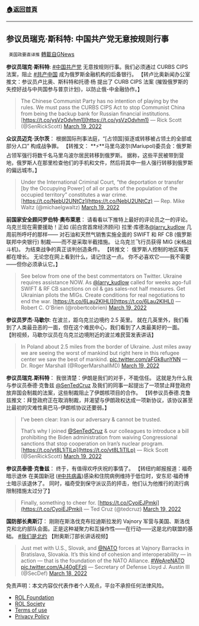 ###  [:house:返回首頁](https://github.com/ourhimalayas/txt)
---


## 参议员瑞克·斯科特: 中国共产党无意按规则行事
` 美国政要直译推` [轉載自GNews](https://gnews.org/zh-hans/2194119/)

**参议员瑞克·斯科特**: 
[#中国共产党](https://gettr.com/hashtag/%23中国共产党) 无意按规则行事。我们必须通过 CURBS CIPS 法案，阻止 [#共产中国](https://gettr.com/hashtag/%23共产中国) 成为俄罗斯金融机构的后备银行。 
【转卢比奥新闻办公室推文：参议员卢比奥、斯科特和托德·杨 提出了 CURB CIPS 法案 (摧毁俄罗斯的失控好战与中共国参与普京计划)，以防止俄-中金融协作。】



> The Chinese Communist Party has no intention of playing by the rules. We must pass the CURBS CIPS Act to stop Communist China from being the backup bank for Russian financial institutions. [https://t.co/ysVzOdvhm1](https://t.co/ysVzOdvhm1)
> — Rick Scott (@SenRickScott) [March 19, 2022](https://twitter.com/SenRickScott/status/1505239668903796741?ref_src=twsrc%5Etfw)



**众议员迈克·沃尔茨**： 
根据国际刑事法庭，“[占领国]驱逐或转移被占领土的全部或部分人口” 构成战争罪。 
【转推文： **⚡**️马里乌波尔(Mariupol)委员会：俄罗斯占领军强行将数千名马里乌波尔居民转移到俄罗斯。 据称，这些平民被带到营地，俄罗斯人在那里检查他们的手机和文件，然后将其中一些人强行转移到俄罗斯的偏远城市。】



> Under the International Criminal Court, “the deportation or transfer [by the Occupying Power] of all or parts of the population of the occupied territory” constitutes a war crime. [https://t.co/NebU2UNtCz](https://t.co/NebU2UNtCz)
> — Rep. Mike Waltz (@michaelgwaltz) [March 19, 2022](https://twitter.com/michaelgwaltz/status/1505283799839559692?ref_src=twsrc%5Etfw)



**前国家安全顾问罗伯特·奧布萊恩**： 
请看看以下推特上最好的评论员之一的评论。 乌克兰现在需要援助！正如 (前白宫首席经济顾问) 拉里·库德洛[@larry\_kudlow](https://gettr.com/user/larry_kudlow) 几周前所呼吁的那样—— 对石油和天然气销售实施全面的 SWIFT 和 RF CB (俄罗斯联邦中央银行) 制裁——而不是采取半截措施。 让乌克兰飞行员获得 MIG (米格战斗机)。 为结束战争的真正谈判创造条件。 
【转推文： 俄罗斯人控制的地区每天都在增长。 无论您在网上看到什么，请记住这一点。 你不必喜欢它——我不需要——但你必须承认它。】



> See below from one of the best commentators on Twitter. Ukraine requires assistance NOW. As [@larry\_kudlow](https://twitter.com/larry_kudlow?ref_src=twsrc%5Etfw) called for weeks ago-full SWIFT & RF CB sanctions on oil & gas sales-not half measures. Get Ukrainian pilots the MIGs. Create conditions for real negotiations to end the war. [https://t.co/6Lau2KlHLI](https://t.co/6Lau2KlHLI)
> — Robert C. O'Brien (@robertcobrien) [March 19, 2022](https://twitter.com/robertcobrien/status/1505256272219811841?ref_src=twsrc%5Etfw)



**参议员罗杰·马歇尔**:
在波兰，距乌克兰边境约 2.5 英里。 就在几英里外，我们看到了人类最丑恶的一面，但在这个难民中心，我们看到了人类最美好的一面。
【附视频，马歇尔议员在乌克兰边境附近的波兰难民营发表讲话】



> In Poland about 2.5 miles from the border of Ukraine. Just miles away we are seeing the worst of mankind but right here in this refugee center we saw the best of mankind. [pic.twitter.com/aFGk8unYNN](https://t.co/aFGk8unYNN)
> — Dr. Roger Marshall (@RogerMarshallMD) [March 19, 2022](https://twitter.com/RogerMarshallMD/status/1505248782031630336?ref_src=twsrc%5Etfw)



**参议员瑞克.斯科特**： 
我很清楚：伊朗是我们的对手，不能信任。 这就是为什么我与参议员泰德·克鲁兹 [@SenTedCruz](https://gettr.com/user/SenTedCruz) 及我们的同事一起提出了一项禁止拜登政府放弃国会制裁的法案，这些制裁阻止了伊朗核项目的合作。 
【转参议员泰德.克鲁兹推文：拜登政府正在取消制裁，并渴望与伊朗政权达成一项新协议，该协议甚至比最初的灾难性奥巴马-伊朗核协议还要弱。】



> I’ve been clear: Iran is our adversary & cannot be trusted. 
> 
> That’s why I joined [@SenTedCruz](https://twitter.com/SenTedCruz?ref_src=twsrc%5Etfw) & our colleagues to introduce a bill prohibiting the Biden administration from waiving Congressional sanctions that stop cooperation on Iran’s nuclear program. [https://t.co/vt8L1iTILp](https://t.co/vt8L1iTILp)
> — Rick Scott (@SenRickScott) [March 19, 2022](https://twitter.com/SenRickScott/status/1505294489077919746?ref_src=twsrc%5Etfw)



**参议员泰德·克鲁兹**： 
终于，有值得欢呼庆祝的事情了。 
【转纽约邮报报道：福奇暗示退休 在美国新冠 ([#中共病毒](https://gettr.com/hashtag/%23中共病毒))感染和住院病例维持于低位时，安东尼·福奇博士暗示该退休了。 同时，福奇受到保守派议员的抨击，他们认为他推行的流行病限制措施太过分了】



> Finally, something to cheer for. [https://t.co/CyoiEJPmki](https://t.co/CyoiEJPmki)
> — Ted Cruz (@tedcruz) [March 19, 2022](https://twitter.com/tedcruz/status/1505232766031458306?ref_src=twsrc%5Etfw)



**国防部长奥斯汀**： 
刚刚在斯洛伐克布拉迪斯拉发的 Vajnory 军营与美国、斯洛伐克和北约部队会面。正是这种凝聚力和互操作性——在行动——这是北约联盟的基础。
 [#我们是北约](https://gettr.com/hashtag/%23我们是北约) 【附奥斯汀部长讲话视频】



> Just met with U.S., Slovak, and [@NATO](https://twitter.com/NATO?ref_src=twsrc%5Etfw) forces at Vajnory Barracks in Bratislava, Slovakia. It’s this kind of cohesion and interoperability — in action — that is the foundation of the NATO Alliance. [#WeAreNATO](https://twitter.com/hashtag/WeAreNATO?src=hash&amp;ref_src=twsrc%5Etfw) [pic.twitter.com/AJ40gEFzli](https://t.co/AJ40gEFzli)
> — Secretary of Defense Lloyd J. Austin III (@SecDef) [March 18, 2022](https://twitter.com/SecDef/status/1504812641495269377?ref_src=twsrc%5Etfw)





 

免责声明：本文内容仅代表作者个人观点，平台不承担任何法律风险。

- [ROL Foundation](https://rolfoundation.org/)
- [ROL Society](https://rolsociety.org/)
- [Terms of use](https://gnews.org/terms-of-use-3/)
- [Privacy Policy](https://gnews.org/privacy-policy/)
